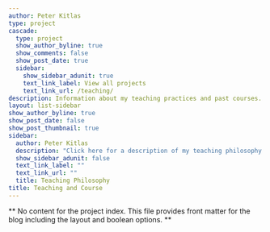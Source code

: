 ```yaml
---
author: Peter Kitlas
type: project
cascade:
  type: project
  show_author_byline: true
  show_comments: false
  show_post_date: true
  sidebar:
    show_sidebar_adunit: true
    text_link_label: View all projects
    text_link_url: /teaching/
description: Information about my teaching practices and past courses.
layout: list-sidebar
show_author_byline: true
show_post_date: false
show_post_thumbnail: true
sidebar:
  author: Peter Kitlas
  description: "Click here for a description of my teaching philosophy. You can also browse through my past courses and syllabi."
  show_sidebar_adunit: false
  text_link_label: ""
  text_link_url: ""
  title: Teaching Philosophy
title: Teaching and Course
---
```


** No content for the project index. This file provides front matter for the blog including the layout and boolean options. **
